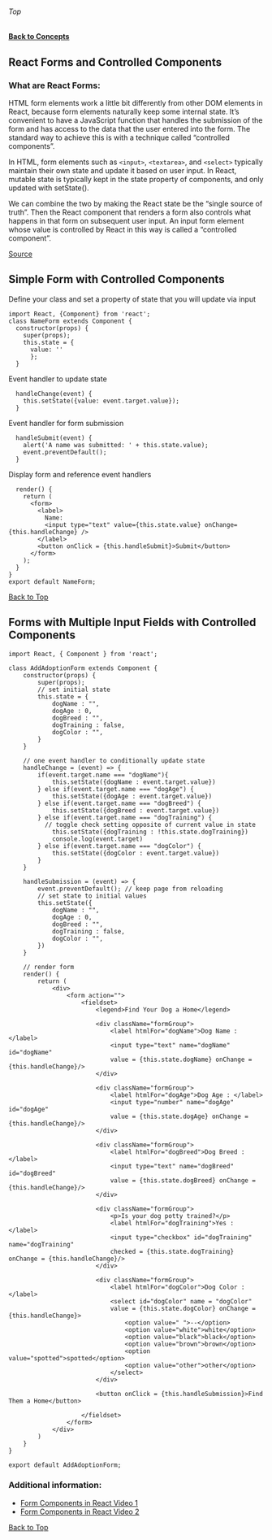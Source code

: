 ###### Top
#### [Back to Concepts](README.md)

## React Forms and Controlled Components

### What are React Forms:
HTML form elements work a little bit differently from other DOM elements in React, because form elements naturally keep some internal state.  It’s convenient to have a JavaScript function that handles the submission of the form and has access to the data that the user entered into the form. The standard way to achieve this is with a technique called “controlled components”.

In HTML, form elements such as `<input>`, `<textarea>`, and `<select>` typically maintain their own state and update it based on user input. In React, mutable state is typically kept in the state property of components, and only updated with setState().

We can combine the two by making the React state be the “single source of truth”. Then the React component that renders a form also controls what happens in that form on subsequent user input. An input form element whose value is controlled by React in this way is called a “controlled component”.

[Source](https://reactjs.org/docs/forms.html)
## Simple Form with Controlled Components
Define your class and set a property of state that you will update via input 
```JSX
import React, {Component} from 'react';
class NameForm extends Component {
  constructor(props) {
    super(props);
    this.state = {
      value: ''
      };
  }
```
Event handler to update state
``` JSX
  handleChange(event) {
    this.setState({value: event.target.value});
  }
```
Event handler for form submission
```JSX
  handleSubmit(event) {
    alert('A name was submitted: ' + this.state.value);
    event.preventDefault();
  }
```
Display form and reference event handlers
```JSX
  render() {
    return (
      <form>
        <label>
          Name:
          <input type="text" value={this.state.value} onChange={this.handleChange} />
        </label>
        <button onClick = {this.handleSubmit}>Submit</button>
      </form>
    );
  }
}
export default NameForm;
```

[Back to Top](#Top)
## Forms with Multiple Input Fields with Controlled Components
```JSX
import React, { Component } from 'react';

class AddAdoptionForm extends Component {
    constructor(props) {
        super(props);
        // set initial state
        this.state = {
            dogName : "",
            dogAge : 0,
            dogBreed : "",
            dogTraining : false,
            dogColor : "",
        }
    }

    // one event handler to conditionally update state
    handleChange = (event) => {
        if(event.target.name === "dogName"){
            this.setState({dogName : event.target.value})
        } else if(event.target.name === "dogAge") {
            this.setState({dogAge : event.target.value})
        } else if(event.target.name === "dogBreed") {
            this.setState({dogBreed : event.target.value})
        } else if(event.target.name === "dogTraining") {
          // toggle check setting opposite of current value in state
            this.setState({dogTraining : !this.state.dogTraining}) 
            console.log(event.target)
        } else if(event.target.name === "dogColor") {
            this.setState({dogColor : event.target.value})
        }
    }

    handleSubmission = (event) => {
        event.preventDefault(); // keep page from reloading
        // set state to initial values
        this.setState({
            dogName : "",
            dogAge : 0,
            dogBreed : "",
            dogTraining : false,
            dogColor : "",
        })
    }

    // render form
    render() {
        return (
            <div>
                <form action="">
                    <fieldset>
                        <legend>Find Your Dog a Home</legend>

                        <div className="formGroup">
                            <label htmlFor="dogName">Dog Name : </label>
                            <input type="text" name="dogName" id="dogName" 
                            value = {this.state.dogName} onChange = {this.handleChange}/>
                        </div>

                        <div className="formGroup">
                            <label htmlFor="dogAge">Dog Age : </label>
                            <input type="number" name="dogAge" id="dogAge" 
                            value = {this.state.dogAge} onChange = {this.handleChange}/>
                        </div>

                        <div className="formGroup">
                            <label htmlFor="dogBreed">Dog Breed : </label>
                            <input type="text" name="dogBreed" id="dogBreed" 
                            value = {this.state.dogBreed} onChange = {this.handleChange}/>
                        </div>

                        <div className="formGroup">
                            <p>Is your dog potty trained?</p>
                            <label htmlFor="dogTraining">Yes : </label>
                            <input type="checkbox" id="dogTraining" name="dogTraining" 
                            checked = {this.state.dogTraining} onChange = {this.handleChange}/>
                        </div>

                        <div className="formGroup">
                            <label htmlFor="dogColor">Dog Color : </label>
                            <select id="dogColor" name = "dogColor" 
                            value = {this.state.dogColor} onChange = {this.handleChange}>
                                <option value=" ">--</option>
                                <option value="white">white</option>
                                <option value="black">black</option>
                                <option value="brown">brown</option>
                                <option value="spotted">spotted</option>
                                <option value="other">other</option>
                            </select>
                        </div>

                        <button onClick = {this.handleSubmission}>Find Them a Home</button>

                    </fieldset>
                </form>
            </div>
        )
    }
}

export default AddAdoptionForm;
```
### Additional information:
- [Form Components in React Video 1](https://youtu.be/fd4_IEWzYeo)
- [Form Components in React Video 2](https://youtu.be/doshF5Alr-k)

[Back to Top](#Top)